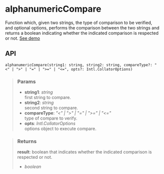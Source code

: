 # alphanumericCompare
Function which, given two strings, the type of comparison to be verified, and optional options, performs the comparison between the two strings and returns a boolean indicating whether the indicated comparison is respected or not. [See demo](https://ndriadev.github.io/react-tools/#/utils/alphanumericCompare)

## API

```tsx
alphanumericCompare(string1: string, string2: string, compareType?: "<" | ">" | "=" | ">=" | "<=", opts?: Intl.CollatorOptions)
```


> ### Params
>
> - __string1__: _string_  
first string to compare.
> - __string2__: _string_  
second string to compare.
> - __compareType__: _"<" | ">" | "=" | ">=" | "<="_  
type of compare to verify.
> - __opts__: _Intl.CollatorOptions_  
options object to execute compare.
>



> ### Returns
>
> __result__: boolean that indicates whether the indicated comparison is respected or not.
> - _boolean_  
>